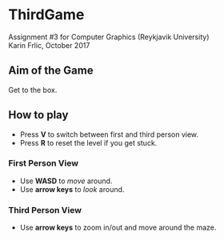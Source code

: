 # ThirdGame
Assignment #3 for Computer Graphics (Reykjavik University)  
Karin Frlic, October 2017

## Aim of the Game
Get to the box.

## How to play
* Press **V** to switch between first and third person view.
* Press **R** to reset the level if you get stuck.

### First Person View
* Use **WASD** to *move* around.
* Use **arrow keys** to *look* around.

### Third Person View
* Use **arrow keys** to zoom in/out and move around the maze.
